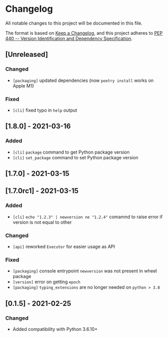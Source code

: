 # Changelog
All notable changes to this project will be documented in this file.

The format is based on [Keep a Changelog](https://keepachangelog.com/en/1.0.0/),
and this project adheres to
[PEP 440 -- Version Identification and Dependency Specification](https://www.python.org/dev/peps/pep-0440/).

## [Unreleased]
### Changed
- `[packaging]` updated dependencies (now `poetry install` works on Apple M1)

### Fixed
- `[cli]` fixed typo in `help` output

## [1.8.0] - 2021-03-16
### Added
- `[cli]` `package` command to get Python package version
- `[cli]` `set_package` command to set Python package version

## [1.7.0] - 2021-03-15

## [1.7.0rc1] - 2021-03-15
### Added
- `[cli]` `echo "1.2.3" | newversion ne "1.2.4"` comamnd to raise error if version is not equal to other

### Changed
- `[api]` reworked `Executor` for easier usage as API

### Fixed
- `[packaging]` console entrypoint `newversion` was not present in wheel package
- `[version]` error on getting `epoch`
- `[packaging]` `typing_extensions` are no longer needed on `python > 3.8`

## [0.1.5] - 2021-02-25
### Changed
- Added compatibility with Python 3.6.10+
